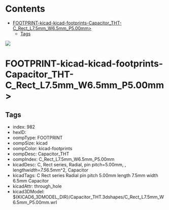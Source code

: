 



Contents
========

* [FOOTPRINT-kicad-kicad-footprints-Capacitor_THT-C_Rect_L7.5mm_W6.5mm_P5.00mm>](#footprint-kicad-kicad-footprints-capacitor_tht-c_rect_l75mm_w65mm_p500mm)
	* [Tags](#tags)
  
![][im]
# FOOTPRINT-kicad-kicad-footprints-Capacitor_THT-C_Rect_L7.5mm_W6.5mm_P5.00mm>

## Tags

- index: 982
- hexID: 
- oompType: FOOTPRINT
- oompSize: kicad
- oompColor: kicad-footprints
- oompDesc: Capacitor_THT
- oompIndex: C_Rect_L7.5mm_W6.5mm_P5.00mm
- kicadDesc: C, Rect series, Radial, pin pitch=5.00mm, , length*width=7.5*6.5mm^2, Capacitor
- kicadTags: C Rect series Radial pin pitch 5.00mm  length 7.5mm width 6.5mm Capacitor
- kicadAttr: through_hole
- kicad3DModel: ${KICAD6_3DMODEL_DIR}/Capacitor_THT.3dshapes/C_Rect_L7.5mm_W6.5mm_P5.00mm.wrl



[im]: image.png
